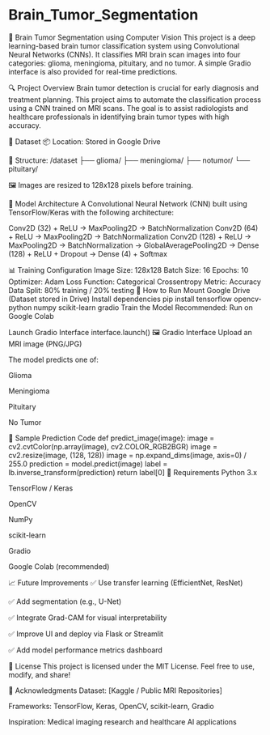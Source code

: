 # Brain_Tumor_Segmentation

🧠 Brain Tumor Segmentation using Computer Vision
This project is a deep learning-based brain tumor classification system using Convolutional Neural Networks (CNNs). It classifies MRI brain scan images into four categories: glioma, meningioma, pituitary, and no tumor. A simple Gradio interface is also provided for real-time predictions.

🔍 Project Overview
Brain tumor detection is crucial for early diagnosis and treatment planning. This project aims to automate the classification process using a CNN trained on MRI scans. The goal is to assist radiologists and healthcare professionals in identifying brain tumor types with high accuracy.

📁 Dataset
📦 Location: Stored in Google Drive

🧾 Structure:
/dataset ├── glioma/ ├── meningioma/ ├── notumor/ └── pituitary/

🖼️ Images are resized to 128x128 pixels before training.

🧠 Model Architecture
A Convolutional Neural Network (CNN) built using TensorFlow/Keras with the following architecture:

Conv2D (32) + ReLU → MaxPooling2D → BatchNormalization Conv2D (64) + ReLU → MaxPooling2D → BatchNormalization Conv2D (128) + ReLU → MaxPooling2D → BatchNormalization → GlobalAveragePooling2D → Dense (128) + ReLU + Dropout → Dense (4) + Softmax

📊 Training Configuration
Image Size: 128x128
Batch Size: 16
Epochs: 10
Optimizer: Adam
Loss Function: Categorical Crossentropy
Metric: Accuracy
Data Split: 80% training / 20% testing
🚀 How to Run
Mount Google Drive (Dataset stored in Drive)
Install dependencies
pip install tensorflow opencv-python numpy scikit-learn gradio
Train the Model Recommended: Run on Google Colab

Launch Gradio Interface interface.launch() 🖼️ Gradio Interface Upload an MRI image (PNG/JPG)

The model predicts one of:

Glioma

Meningioma

Pituitary

No Tumor

🧪 Sample Prediction Code def predict_image(image): image = cv2.cvtColor(np.array(image), cv2.COLOR_RGB2BGR) image = cv2.resize(image, (128, 128)) image = np.expand_dims(image, axis=0) / 255.0 prediction = model.predict(image) label = lb.inverse_transform(prediction) return label[0] 📌 Requirements Python 3.x

TensorFlow / Keras

OpenCV

NumPy

scikit-learn

Gradio

Google Colab (recommended)

📈 Future Improvements ✅ Use transfer learning (EfficientNet, ResNet)

✅ Add segmentation (e.g., U-Net)

✅ Integrate Grad-CAM for visual interpretability

✅ Improve UI and deploy via Flask or Streamlit

✅ Add model performance metrics dashboard

📜 License This project is licensed under the MIT License. Feel free to use, modify, and share!

🙌 Acknowledgments Dataset: [Kaggle / Public MRI Repositories]

Frameworks: TensorFlow, Keras, OpenCV, scikit-learn, Gradio

Inspiration: Medical imaging research and healthcare AI applications
